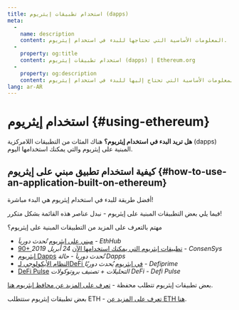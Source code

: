 ```yaml
---
title: استخدام تطبيقات إيثريوم (dapps)
meta:
  - 
    name: description
    content: المعلومات الأساسية التي تحتاجها للبدء في استخدام إيثريوم.
  - 
    property: og:title
    content: استخدام تطبيقات إيثريوم (dapps) | Ethereum.org
  - 
    property: og:description
    content: المعلومات الأساسية التي تحتاج إليها للبدء في استخدام إيثريوم.
lang: ar-AR
---
```


# استخدام إيثريوم {#using-ethereum}

<div class="featured">

**هل تريد البدء في استخدام إيثريوم؟** هناك المئات من التطبيقات اللامركزية (dapps) المبنية على إيثريوم والتي يمكنك استخدامها اليوم.

</div>

## كيفية استخدام تطبيق مبني على إيثريوم {#how-to-use-an-application-built-on-ethereum}

أفضل طريقة للبدء في استخدام إيثريوم هي البدء مباشرة!

فيما يلي بعض التطبيقات المبنية على إيثريوم - نبدل عناصر هذه القائمة بشكل متكرر!

<RandomAppList />

مهتم بالتعرف على المزيد من التطبيقات المبنية على إيثريوم؟

- [مبني على إيثريوم](https://docs.ethhub.io/built-on-ethereum/built-on-ethereum/) _تُحدث دورياَ - EthHub_
- [90+ تطبيقات إيثريوم التي يمكنك استخدامها الآن](https://media.consensys.net/40-ethereum-apps-you-can-use-right-now-d643333769f7) _24 أبريل 2019 - ConsenSys_
- [إيثريوم Dapps](https://www.stateofthedapps.com/rankings/platform/ethereum) _تُحدث دورياَ - حالة Dapps_
- [النظام الأيكولوجي لـDeFi في إيثريوم](https://defiprime.com/ethereum) _يُحدث دوريًا - Defiprime_
- [DeFi Pulse](https://defipulse.com/) _التحليلات + تصنيف بروتوكولات DeFi - Defi Pulse_

بعض تطبيقات إيثريوم تتطلب محفظة - [تعرف على المزيد عن محافظ إيثريوم هنا](/wallets/).

بعض تطبيقات إيثريوم ستتطلب ETH - [تعرف على المزيد عن ETH هنا](/eth/).
